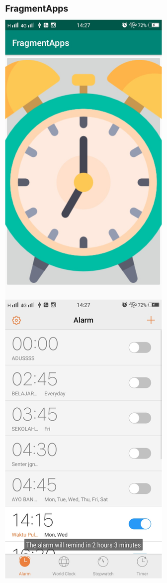 # FragmentApps

![alt text](https://github.com/NabilaRahmadanti/FragmentApps/blob/master/10.jpg)
![alt text](https://github.com/NabilaRahmadanti/FragmentApps/blob/master/11.jpg)
